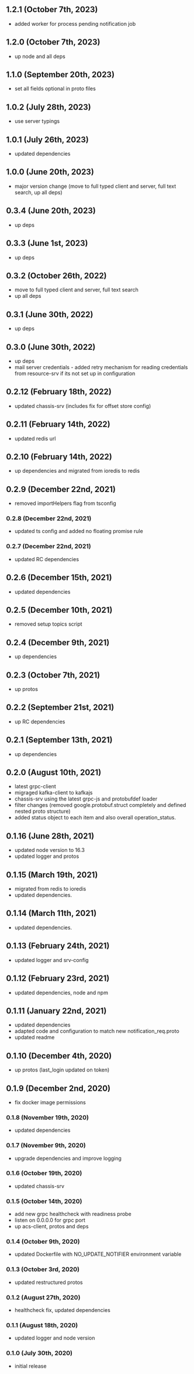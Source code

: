 ## 1.2.1 (October 7th, 2023)

- added worker for process pending notification job

## 1.2.0 (October 7th, 2023)

- up node and all deps

## 1.1.0 (September 20th, 2023)

- set all fields optional in proto files

## 1.0.2 (July 28th, 2023)

- use server typings

## 1.0.1 (July 26th, 2023)

- updated dependencies

## 1.0.0 (June 20th, 2023)

- major version change (move to full typed client and server, full text search, up all deps)

## 0.3.4 (June 20th, 2023)

- up deps

## 0.3.3 (June 1st, 2023)

- up deps

## 0.3.2 (October 26th, 2022)

- move to full typed client and server, full text search
- up all deps

## 0.3.1 (June 30th, 2022)

- up deps

## 0.3.0 (June 30th, 2022)

- up deps
- mail server credentials - added retry mechanism for reading credentials from resource-srv if its not set up in configuration

## 0.2.12 (February 18th, 2022)

- updated chassis-srv (includes fix for offset store config)

## 0.2.11 (February 14th, 2022)

- updated redis url

## 0.2.10 (February 14th, 2022)

- up dependencies and migrated from ioredis to redis

## 0.2.9 (December 22nd, 2021)

- removed importHelpers flag from tsconfig

### 0.2.8 (December 22nd, 2021)

- updated ts config and added no floating promise rule

### 0.2.7 (December 22nd, 2021)

- updated RC dependencies

## 0.2.6 (December 15th, 2021)

- updated dependencies

## 0.2.5 (December 10th, 2021)

- removed setup topics script

## 0.2.4 (December 9th, 2021)

- up dependencies

## 0.2.3 (October 7th, 2021)

- up protos

## 0.2.2 (September 21st, 2021)

- up RC dependencies

## 0.2.1 (September 13th, 2021)

- up dependencies

## 0.2.0 (August 10th, 2021)

- latest grpc-client
- migraged kafka-client to kafkajs
- chassis-srv using the latest grpc-js and protobufdef loader
- filter changes (removed google.protobuf.struct completely and defined nested proto structure)
- added status object to each item and also overall operation_status.

## 0.1.16 (June 28th, 2021)

- updated node version to 16.3
- updated logger and protos

## 0.1.15 (March 19th, 2021)

- migrated from redis to ioredis
- updated dependencies.

## 0.1.14 (March 11th, 2021)

- updated dependencies.

## 0.1.13 (February 24th, 2021)

- updated logger and srv-config

## 0.1.12 (February 23rd, 2021)

- updated dependencies, node and npm

## 0.1.11 (January 22nd, 2021)

- updated dependencies
- adapted code and configuration to match new notification_req.proto
- updated readme

## 0.1.10 (December 4th, 2020)

- up protos (last_login updated on token)

## 0.1.9 (December 2nd, 2020)

- fix docker image permissions

### 0.1.8 (November 19th, 2020)

- updated dependencies

### 0.1.7 (November 9th, 2020)

- upgrade dependencies and improve logging

### 0.1.6 (October 19th, 2020)

- updated chassis-srv

### 0.1.5 (October 14th, 2020)

- add new grpc healthcheck with readiness probe
- listen on 0.0.0.0 for grpc port
- up acs-client, protos and deps

### 0.1.4 (October 9th, 2020)

- updated Dockerfile with NO_UPDATE_NOTIFIER environment variable

### 0.1.3 (October 3rd, 2020)

- updated restructured protos

### 0.1.2 (August 27th, 2020)

- healthcheck fix, updated dependencies

### 0.1.1 (August 18th, 2020)

- updated logger and node version

### 0.1.0 (July 30th, 2020)

- initial release
